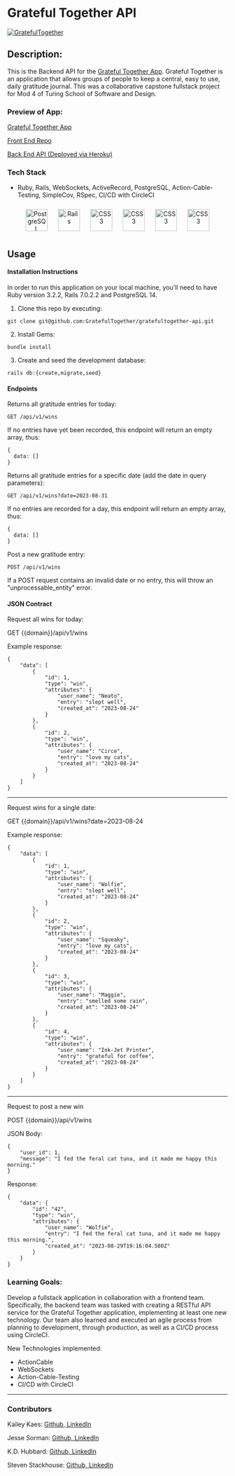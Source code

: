 # Grateful Together API
[![GratefulTogether](https://circleci.com/gh/GratefulTogether/gratefultogether-api.svg?style=shield)](https://app.circleci.com/pipelines/github/GratefulTogether/gratefultogether-api)
## Description: 
This is the Backend API for the [Grateful Together App](https://gratefultogether-68rtro4pr-caliham.vercel.app/). Grateful Together is an application that allows groups of people to keep a central, easy to use, daily gratitude journal. This was a collaborative capstone fullstack project for Mod 4 of Turing School of Software and Design.

### Preview of App:
[Grateful Together App](https://gratefultogether-68rtro4pr-caliham.vercel.app/)

[Front End Repo](https://github.com/GratefulTogether/gratefultogether-ui) 

[Back End API (Deployed via Heroku)](https://gratefultogether-api-49ea7cf50543.herokuapp.com/api/v1/wins)

### Tech Stack
- Ruby, Rails, WebSockets, ActiveRecord, PostgreSQL, Action-Cable-Testing, SimpleCov, RSpec, CI/CD with CircleCI

<div align="center">  
    <a href="https://www.postgresql.org/" target="_blank"><img style="margin: 10px" src="https://profilinator.rishav.dev/skills-assets/postgresql-original-wordmark.svg" alt="PostgreSQL" height="50" /></a>  
    <a href="https://rubyonrails.org/" target="_blank"><img style="margin: 10px" src="https://profilinator.rishav.dev/skills-assets/rails-original-wordmark.svg" alt="Rails" height="50" /></a>  
    <a href="https://www.ruby-lang.org/en/" target="_blank"><img style="margin: 10px" src="https://profilinator.rishav.dev/skills-assets/ruby-original-wordmark.svg" alt="CSS3" height="50" /></a>   
    <a href="https://redis.io/" target="_blank"><img style="margin: 10px" src="https://profilinator.rishav.dev/skills-assets/redis-original-wordmark.svg" alt="CSS3" height="50" /></a>   
    <a href="https://guides.rubyonrails.org/action_cable_overview.html" target="_blank"><img style="margin: 10px" src="https://logodix.com/logo/1825959.png" alt="CSS3" height="50" /></a>   
    <a href="https://circleci.com/" target="_blank"><img style="margin: 10px" src="https://upload.wikimedia.org/wikipedia/commons/thumb/8/82/Circleci-icon-logo.svg/1200px-Circleci-icon-logo.svg.png" alt="CSS3" height="50" /></a>   
</div>

## Usage

#### Installation Instructions
In order to run this application on your local machine, you'll need to have Ruby version 3.2.2, Rails 7.0.2.2 and PostgreSQL 14. 

1. Clone this repo by executing: 
```
git clone git@github.com:GratefulTogether/gratefultogether-api.git 
```
    
2. Install Gems:
``` 
bundle install 
```

3. Create and seed the development database:
``` 
rails db:{create,migrate,seed} 
```

#### Endpoints
Returns all gratitude entries for today: 
```
GET /api/v1/wins
```
If no entries have yet been recorded, this endpoint will return an empty array, thus:
```
{
  data: []
}
``` 

Returns all gratitude entries for a specific date (add the date in query parameters):
```
GET /api/v1/wins?date=2023-08-31
```
If no entries are recorded for a day, this endpoint will return an empty array, thus:
```
{
  data: []
}
``` 

Post a new gratitude entry: 
```
POST /api/v1/wins
```
If a POST request contains an invalid date or no entry, this will throw an "unprocessable_entity" error.


#### JSON Contract

Request all wins for today: 

GET {{domain}}/api/v1/wins

Example response: 

```
{
    "data": [
        {
            "id": 1,
            "type": "win", 
            "attributes": {
                "user_name": "Neato",
                "entry": "slept well",
                "created_at": "2023-08-24"
            }
        }, 
        {
            "id": 2,
            "type": "win", 
            "attributes": {
                "user_name": "Circe",
                "entry": "love my cats",
                "created_at": "2023-08-24"
            }
        }  
    ]
}
```
---

Request wins for a single date: 

GET {{domain}}/api/v1/wins?date=2023-08-24

Example response: 

```
{
    "data": [
        {
            "id": 1,
            "type": "win", 
            "attributes": {
                "user_name": "Wolfie",
                "entry": "slept well",
                "created_at": "2023-08-24"
            }
        }, 
        {
            "id": 2,
            "type": "win", 
            "attributes": {
                "user_name": "Squeaky",
                "entry": "love my cats",
                "created_at": "2023-08-24"
            }
        }, 
        {
            "id": 3,
            "type": "win", 
            "attributes": {
                "user_name": "Maggie",
                "entry": "smelled some rain",
                "created_at": "2023-08-24"
            }
        }, 
        {
            "id": 4,
            "type": "win", 
            "attributes": {
                "user_name": "Ink-Jet Printer",
                "entry": "grateful for coffee",
                "created_at": "2023-08-24"
            }
        } 
    ]
}
```

---

Request to post a new win

POST {{domain}}/api/v1/wins

JSON Body: 

``` 
{
    "user_id": 1, 
    "message": "I fed the feral cat tuna, and it made me happy this morning."
}
```

Response: 

``` 
{
    "data": {
        "id": "42",
        "type": "win",
        "attributes": {
            "user_name": "Wolfie",
            "entry": "I fed the feral cat tuna, and it made me happy this morning.",
            "created_at": "2023-08-29T19:16:04.580Z"
        }
    }
}
```
### Learning Goals:

Develop a fullstack application in collaboration with a frontend team. Specifically, the backend team was tasked with creating a RESTful API service for the Grateful Together application, implementing at least one new technology. Our team also learned and executed an agile process from planning to development, through production, as well as a CI/CD process using CircleCI. 

New Technologies implemented:
- ActionCable
- WebSockets
- Action-Cable-Testing
- CI/CD with CircleCI

---
### Contributors
Kailey Kaes: <a href="https://github.com/kaileykaes"> Github, <a href="https://linkedin.com/in/kaileykaes"> LinkedIn </a>
    
Jesse Sorman: <a href="https://github.com/jesse193"> Github, <a href="https://www.linkedin.com/in/jesse-sorman/"> LinkedIn </a>
    
K.D. Hubbard: <a href="https://github.com/kdhubb">Github, <a href="https://www.linkedin.com/in/k-d-hubbard/" >LinkedIn </a>
    
Steven Stackhouse: <a href="https://github.com/stackmm">Github, <a href="https://www.linkedin.com/in/steven-stackhouse/" >LinkedIn </a>
  


